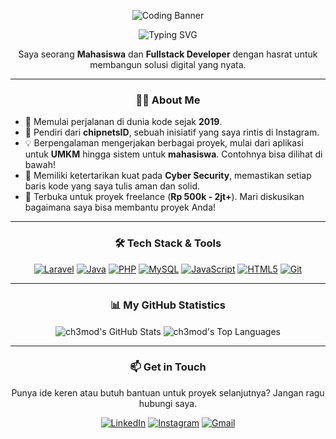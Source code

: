 <p align="center">
  <img src="https://raw.githubusercontent.com/ch3mod/ch3mod/main/coding-banner.jpg" alt="Coding Banner">
</p>

<p align="center">
  <img src="https://readme-typing-svg.demolab.com?font=Fira+Code&weight=600&size=26&pause=1000&color=00BFFF&center=true&vCenter=true&width=460&lines=Hey%2C+I'm+Firmana+(ch3mod)+👋;Fullstack+Developer;Laravel+%26+Java+Enthusiast" alt="Typing SVG" />
</p>

<p align="center">
  Saya seorang <strong>Mahasiswa</strong> dan <strong>Fullstack Developer</strong> dengan hasrat untuk membangun solusi digital yang nyata.
</p>

---

### <p align="center">👨‍💻 About Me</p>

- 🚀 Memulai perjalanan di dunia kode sejak **2019**.
- 🏢 Pendiri dari **chipnetsID**, sebuah inisiatif yang saya rintis di Instagram.
- 💡 Berpengalaman mengerjakan berbagai proyek, mulai dari aplikasi untuk **UMKM** hingga sistem untuk **mahasiswa**. Contohnya bisa dilihat di bawah!
- 🔐 Memiliki ketertarikan kuat pada **Cyber Security**, memastikan setiap baris kode yang saya tulis aman dan solid.
- 💸 Terbuka untuk proyek freelance (**Rp 500k - 2jt+**). Mari diskusikan bagaimana saya bisa membantu proyek Anda!

---

### <p align="center">🛠️ Tech Stack & Tools</p>

<p align="center">
  <a href="#"><img alt="Laravel" src="https://img.shields.io/badge/Laravel-FF2D20?style=for-the-badge&logo=laravel&logoColor=white"></a>
  <a href="#"><img alt="Java" src="https://img.shields.io/badge/Java-ED8B00?style=for-the-badge&logo=openjdk&logoColor=white"></a>
  <a href="#"><img alt="PHP" src="https://img.shields.io/badge/PHP-777BB4?style=for-the-badge&logo=php&logoColor=white"></a>
  <a href="#"><img alt="MySQL" src="https://img.shields.io/badge/MySQL-4479A1?style=for-the-badge&logo=mysql&logoColor=white"></a>
  <a href="#"><img alt="JavaScript" src="https://img.shields.io/badge/JavaScript-F7DF1E?style=for-the-badge&logo=javascript&logoColor=black"></a>
  <a href="#"><img alt="HTML5" src="https://img.shields.io/badge/HTML5-E34F26?style=for-the-badge&logo=html5&logoColor=white"></a>
  <a href="#"><img alt="Git" src="https://img.shields.io/badge/Git-F05032?style=for-the-badge&logo=git&logoColor=white"></a>
</p>

---

### <p align="center">📊 My GitHub Statistics</p>

<p align="center">
  <img align="center" src="https://github-readme-stats.vercel.app/api?username=ch3mod&show_icons=true&locale=en&theme=merko&hide_border=true&rank_icon=github" alt="ch3mod's GitHub Stats" />
  <img align="center" src="https://github-readme-stats.vercel.app/api/top-langs?username=ch3mod&layout=compact&locale=en&theme=merko&hide_border=true" alt="ch3mod's Top Languages" />
</p>

---

### <p align="center">📫 Get in Touch</p>

<p align="center">
  Punya ide keren atau butuh bantuan untuk proyek selanjutnya? Jangan ragu hubungi saya.
</p>
<p align="center">
  <a href="https://linkedin.com/in/URL_LINKEDIN_KAMU" target="_blank"><img src="https://img.shields.io/badge/LinkedIn-0077B5?style=for-the-badge&logo=linkedin&logoColor=white" alt="LinkedIn"/></a>
  <a href="https://instagram.com/chipnetsid" target="_blank"><img src="https://img.shields.io/badge/Instagram-E4405F?style=for-the-badge&logo=instagram&logoColor=white" alt="Instagram"/></a>
  <a href="mailto:EMAIL_KAMU@gmail.com"><img src="https://img.shields.io/badge/Gmail-D14836?style=for-the-badge&logo=gmail&logoColor=white" alt="Gmail"/></a>
</p>

